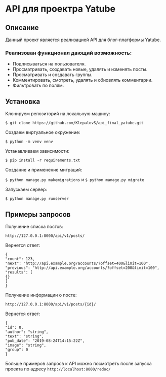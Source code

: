 # API для проектра Yatube

## Описание
Данный проект является реализацией API для блог-платформы Yatube.

### Реализован функционал дающий возможность:
* Подписываться на пользователя.
* Просматривать, создавать новые, удалять и изменять посты.
* Просматривать и создавать группы.
* Комментировать, смотреть, удалять и обновлять комментарии.
* Фильтровать по полям.

## Установка 
Клонируем репозиторий на локальную машину:

```$ git clone https://github.com/KlepalovS/api_final_yatube.git```

 Создаем виртуальное окружение:
 
 ```$ python -m venv venv```
 
 Устанавливаем зависимости:

```$ pip install -r requirements.txt```

Создание и применение миграций:

```$ python manage.py makemigrations``` и ```$ python manage.py migrate```

Запускаем сервер:

```$ python manage.py runserver```

## Примеры запросов

Получение списка постов:

``` http://127.0.0.1:8000/api/v1/posts/ ```

Вернется ответ:

```
{
"count": 123,
"next": "http://api.example.org/accounts/?offset=400&limit=100",
"previous": "http://api.example.org/accounts/?offset=200&limit=100",
"results": [
{}
]
}
```

Получение информации о посте:

``` http://127.0.0.1:8000/api/v1/posts/{id}/ ```

Вернется ответ:

```
{
"id": 0,
"author": "string",
"text": "string",
"pub_date": "2019-08-24T14:15:22Z",
"image": "string",
"group": 0
}
```

Больше примеров запросв к API можно посмотреть после запуска проекта по адресу `http://localhost:8000/redoc/`
